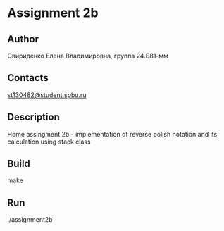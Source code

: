 # Assignment 2b
## Author
Свириденко Елена Владимировна, группа 24.Б81-мм
## Contacts
st130482@student.spbu.ru
## Description
Home assingment 2b - implementation of reverse polish notation and its calculation using stack class
## Build
make
## Run
./assignment2b
